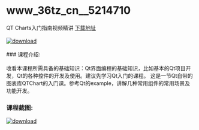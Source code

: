 # www_36tz_cn__5214710
QT Charts入门指南视频精讲
[下载地址](http://www.36tz.cn/article/5214710 "下载地址")
<br/></br>[![download](http://36tz.cn/muke_img/2020_08_1-8.png "下载地址")](http://www.36tz.cn/article/5214710 "下载地址")
<br/></br>### 课程介绍:<br/></br>收看本课程所需具备的基础知识：Qt界面编程的基础知识，比如基本的Qt项目开发，Qt的各种控件的开发及使用。建议先学习Qt入门的课程。 这是一节Qt自带的图表库QTChart的入门课。参考Qt的example，讲解几种常用组件的常用场景及功能开发。

### 课程截图:
[![download](http://36tz.cn/muke_img/2020_08_2-8.png "下载地址")](http://www.36tz.cn/article/5214710 "下载地址")
